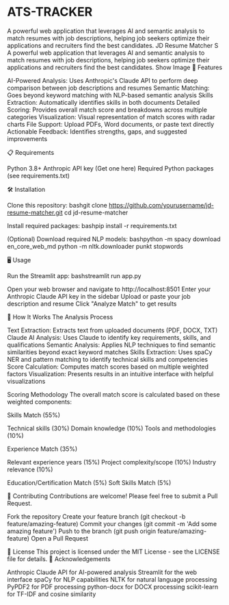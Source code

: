 # ATS-TRACKER
A powerful web application that leverages AI and semantic analysis to match resumes with job descriptions, helping job seekers optimize their applications and recruiters find the best candidates.
JD Resume Matcher
S
A powerful web application that leverages AI and semantic analysis to match resumes with job descriptions, helping job seekers optimize their applications and recruiters find the best candidates.
Show Image
🚀 Features

AI-Powered Analysis: Uses Anthropic's Claude API to perform deep comparison between job descriptions and resumes
Semantic Matching: Goes beyond keyword matching with NLP-based semantic analysis
Skills Extraction: Automatically identifies skills in both documents
Detailed Scoring: Provides overall match score and breakdowns across multiple categories
Visualization: Visual representation of match scores with radar charts
File Support: Upload PDFs, Word documents, or paste text directly
Actionable Feedback: Identifies strengths, gaps, and suggested improvements

📋 Requirements

Python 3.8+
Anthropic API key (Get one here)
Required Python packages (see requirements.txt)

🛠️ Installation

Clone this repository:
bashgit clone https://github.com/yourusername/jd-resume-matcher.git
cd jd-resume-matcher

Install required packages:
bashpip install -r requirements.txt

(Optional) Download required NLP models:
bashpython -m spacy download en_core_web_md
python -m nltk.downloader punkt stopwords


🖥️ Usage

Run the Streamlit app:
bashstreamlit run app.py

Open your web browser and navigate to http://localhost:8501
Enter your Anthropic Claude API key in the sidebar
Upload or paste your job description and resume
Click "Analyze Match" to get results

🧩 How It Works
The Analysis Process

Text Extraction: Extracts text from uploaded documents (PDF, DOCX, TXT)
Claude AI Analysis: Uses Claude to identify key requirements, skills, and qualifications
Semantic Analysis: Applies NLP techniques to find semantic similarities beyond exact keyword matches
Skills Extraction: Uses spaCy NER and pattern matching to identify technical skills and competencies
Score Calculation: Computes match scores based on multiple weighted factors
Visualization: Presents results in an intuitive interface with helpful visualizations

Scoring Methodology
The overall match score is calculated based on these weighted components:

Skills Match (55%)

Technical skills (30%)
Domain knowledge (10%)
Tools and methodologies (10%)


Experience Match (35%)

Relevant experience years (15%)
Project complexity/scope (10%)
Industry relevance (10%)


Education/Certification Match (5%)
Soft Skills Match (5%)

🤝 Contributing
Contributions are welcome! Please feel free to submit a Pull Request.

Fork the repository
Create your feature branch (git checkout -b feature/amazing-feature)
Commit your changes (git commit -m 'Add some amazing feature')
Push to the branch (git push origin feature/amazing-feature)
Open a Pull Request

📜 License
This project is licensed under the MIT License - see the LICENSE file for details.
🙏 Acknowledgements

Anthropic Claude API for AI-powered analysis
Streamlit for the web interface
spaCy for NLP capabilities
NLTK for natural language processing
PyPDF2 for PDF processing
python-docx for DOCX processing
scikit-learn for TF-IDF and cosine similarity
